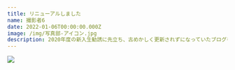 ```yaml
---
title: リニューアルしました
name: 撮影者6
date: 2022-01-06T00:00:00.000Z
image: /img/写真部-アイコン.jpg
description: 2020年度の新入生勧誘に先立ち、古めかしく更新されずになっていたブログをリニューアルしました。
---
```


![](/img/1f1a0070-宮澤有伸.jpg)

